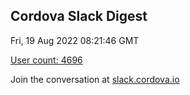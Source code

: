 ## Cordova Slack Digest
Fri, 19 Aug 2022 08:21:46 GMT

[User count: 4696](https://cordova.slack.com/)


Join the conversation at [slack.cordova.io](http://slack.cordova.io/)
